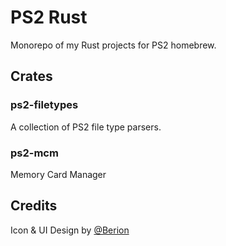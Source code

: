 # PS2 Rust

Monorepo of my Rust projects for PS2 homebrew.

## Crates

### ps2-filetypes

A collection of PS2 file type parsers.

### ps2-mcm

Memory Card Manager

## Credits

Icon & UI Design by [@Berion](https://www.psx-place.com/members/berion.1431/)